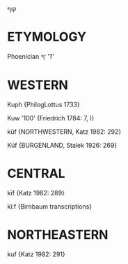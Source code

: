 קוף

ETYMOLOGY
===========
Phoenician 𐤒 '?'

WESTERN
========

Kuph {PhilogLottus 1733}

Kuw '100' {Friedrich 1784: 7, I}

kūf {NORTHWESTERN, Katz 1982: 292}

Küf {BURGENLAND, Stalek 1926: 269}

CENTRAL
========

kīf {Katz 1982: 289}

kĭ:f {Birnbaum transcriptions}

NORTHEASTERN
==============

kuf {Katz 1982: 291}